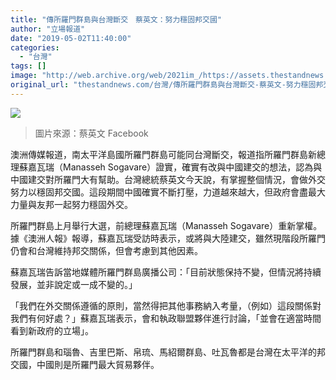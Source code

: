 ```yaml
---
title: "傳所羅門群島與台灣斷交　蔡英文：努力穩固邦交國"
author: "立場報道"
date: "2019-05-02T11:40:00"
categories:
  - "台灣"
tags: []
image: "http://web.archive.org/web/2021im_/https://assets.thestandnews.com/media/photos/a_fNORc.png"
original_url: "thestandnews.com/台灣/傳所羅門群島與台灣斷交-蔡英文-努力穩固邦交國"
---
```

![](http://web.archive.org/web/2021im_/https://assets.thestandnews.com/media/photos/a_fNORc.png)
> 圖片來源：蔡英文 Facebook

澳洲傳媒報道，南太平洋島國所羅門群島可能同台灣斷交，報道指所羅門群島新總理蘇嘉瓦瑞（Manasseh Sogavare）證實，確實有改與中國建交的想法，認為與中國建交對所羅門大有幫助。台灣總統蔡英文今天說，有掌握整個情況，會做外交努力以穩固邦交國。這段期間中國確實不斷打壓，力道越來越大，但政府會盡最大力量與友邦一起努力穩固外交。

所羅門群島上月舉行大選，前總理蘇嘉瓦瑞（Manasseh Sogavare）重新掌權。據《澳洲人報》報導，蘇嘉瓦瑞受訪時表示，或將與大陸建交，雖然現階段所羅門仍會和台灣維持邦交關係，但會考慮到其他因素。

蘇嘉瓦瑞告訴當地媒體所羅門群島廣播公司：「目前狀態保持不變，但情況將持續發展，並非說定或一成不變的。」

「我們在外交關係遵循的原則，當然得把其他事務納入考量，（例如）這段關係對我們有何好處？」蘇嘉瓦瑞表示，會和執政聯盟夥伴進行討論，「並會在適當時間看到新政府的立場」。

所羅門群島和瑙魯、吉里巴斯、帛琉、馬紹爾群島、吐瓦魯都是台灣在太平洋的邦交國，中國則是所羅門最大貿易夥伴。